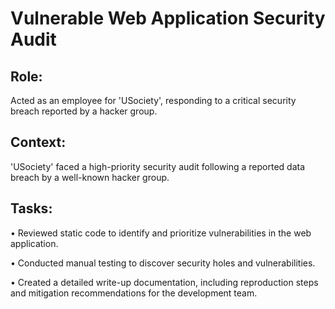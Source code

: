 # Vulnerable Web Application Security Audit


## Role: 

Acted as an employee for 'USociety', responding to a critical security breach reported by a hacker group.


## Context:

'USociety' faced a high-priority security audit following a reported data breach by a well-known hacker group.


## Tasks:

• Reviewed static code to identify and prioritize vulnerabilities in the web application.

• Conducted manual testing to discover security holes and vulnerabilities.

• Created a detailed write-up documentation, including reproduction steps and mitigation recommendations for the development team.

